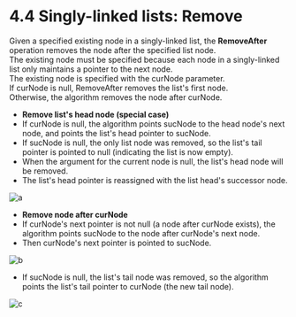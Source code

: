 # 4.4 Singly-linked lists: Remove

Given a specified existing node in a singly-linked list, the **RemoveAfter** operation removes the node after the specified list node.   
The existing node must be specified because each node in a singly-linked list only maintains a pointer to the next node.   
The existing node is specified with the curNode parameter.   
If curNode is null, RemoveAfter removes the list's first node.   
Otherwise, the algorithm removes the node after curNode.   

* **Remove list's head node (special case)**
* If curNode is null, the algorithm points sucNode to the head node's next node, and points the list's head pointer to sucNode.
* If sucNode is null, the only list node was removed, so the list's tail pointer is pointed to null (indicating the list is now empty).
* When the argument for the current node is null, the list's head node will be removed.
* The list's head pointer is reassigned with the list head's successor node.

![a](https://github.com/ijaejun1025/CIS223-Algorithms/assets/154036705/e97ed26c-cb21-4a92-90ef-d2f70e9f80b5)

* **Remove node after curNode**
* If curNode's next pointer is not null (a node after curNode exists), the algorithm points sucNode to the node after curNode's next node.   
* Then curNode's next pointer is pointed to sucNode.

![b](https://github.com/ijaejun1025/CIS223-Algorithms/assets/154036705/ebb3d16f-ecd1-4ae2-be9c-de3d01c2d1af)

* If sucNode is null, the list's tail node was removed, so the algorithm points the list's tail pointer to curNode (the new tail node).

![c](https://github.com/ijaejun1025/CIS223-Algorithms/assets/154036705/50ada624-312a-4060-afc5-7cb5c513a0f8)
